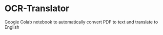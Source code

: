 # OCR-Translator
Google Colab notebook to automatically convert PDF to text and translate to English
